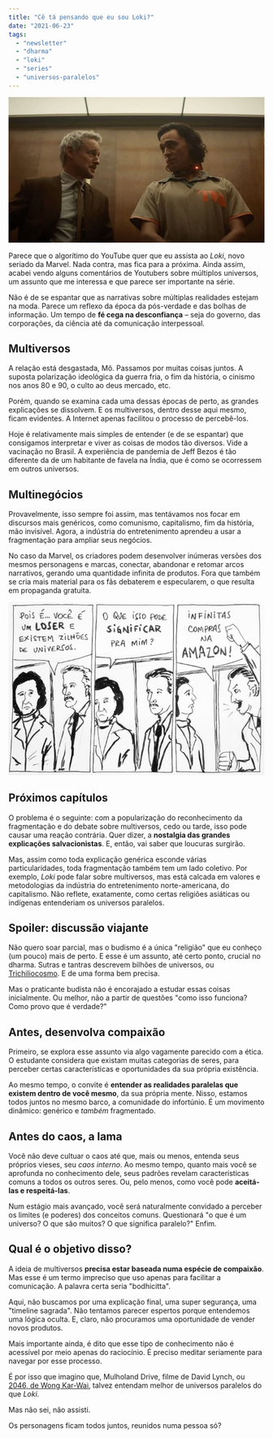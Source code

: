 ```yaml
---
title: "Cê tá pensando que eu sou Loki?"
date: "2021-06-23"
tags: 
  - "newsletter"
  - "dharma"
  - "loki"
  - "series"
  - "universos-paralelos"
---
```


![Mobius e Loki](images/agent-mobius-in-loki1.jpg)

Parece que o algorítimo do YouTube quer que eu assista ao _Loki_, novo seriado da Marvel. Nada contra, mas fica para a próxima. Ainda assim, acabei vendo alguns comentários de Youtubers sobre múltiplos universos, um assunto que me interessa e que parece ser importante na série.

Não é de se espantar que as narrativas sobre múltiplas realidades estejam na moda. Parece um reflexo da época da pós-verdade e das bolhas de informação. Um tempo de **fé cega na desconfiança** – seja do governo, das corporações, da ciência até da comunicação interpessoal.

## Multiversos

A relação está desgastada, Mô. Passamos por muitas coisas juntos. A suposta polarização ideológica da guerra fria, o fim da história, o cinismo nos anos 80 e 90, o culto ao deus mercado, etc.

Porém, quando se examina cada uma dessas épocas de perto, as grandes explicações se dissolvem. E os multiversos, dentro desse aqui mesmo, ficam evidentes. A Internet apenas facilitou o processo de percebê-los.

Hoje é relativamente mais simples de entender (e de se espantar) que consigamos interpretar e viver as coisas de modos tão diversos. Vide a vacinação no Brasil. A experiência de pandemia de Jeff Bezos é tão diferente da de um habitante de favela na Índia, que é como se ocorressem em outros universos.

## Multinegócios

Provavelmente, isso sempre foi assim, mas tentávamos nos focar em discursos mais genéricos, como comunismo, capitalismo, fim da história, mão invisível. Agora, a indústria do entretenimento aprendeu a usar a fragmentação para ampliar seus negócios.

No caso da Marvel, os criadores podem desenvolver inúmeras versões dos mesmos personagens e marcas, conectar, abandonar e retomar arcos narrativos, gerando uma quantidade infinita de produtos. Fora que também se cria mais material para os fãs debaterem e especularem, o que resulta em propaganda gratuita.

![](images/loki1.jpg)

## Próximos capítulos

O problema é o seguinte: com a popularização do reconhecimento da fragmentação e do debate sobre multiversos, cedo ou tarde, isso pode causar uma reação contrária. Quer dizer, a **nostalgia das grandes explicações salvacionistas**. E, então, vai saber que loucuras surgirão.

Mas, assim como toda explicação genérica esconde várias particularidades, toda fragmentação também tem um lado coletivo. Por exemplo, _Loki_ pode falar sobre multiversos, mas está calcada em valores e metodologias da indústria do entretenimento norte-americana, do capitalismo. Não reflete, exatamente, como certas religiões asiáticas ou indígenas entenderiam os universos paralelos.

## Spoiler: discussão viajante

Não quero soar parcial, mas o budismo é a única "religião" que eu conheço (um pouco) mais de perto. E esse é um assunto, até certo ponto, crucial no dharma. Sutras e tantras descrevem bilhões de universos, ou [Trichiliocosmo](https://www.rigpawiki.org/index.php?title=Trichiliocosm). E de uma forma bem precisa.

Mas o praticante budista não é encorajado a estudar essas coisas inicialmente. Ou melhor, não a partir de questões "como isso funciona? Como provo que é verdade?"

## Antes, desenvolva compaixão

Primeiro, se explora esse assunto via algo vagamente parecido com a ética. O estudante considera que existam muitas categorias de seres, para perceber certas características e oportunidades da sua própria existência.

Ao mesmo tempo, o convite é **entender as realidades paralelas que existem dentro de você mesmo**, da sua própria mente. Nisso, estamos todos juntos no mesmo barco, a comunidade do infortúnio. É um movimento dinâmico: genérico e _também_ fragmentado.

## Antes do caos, a lama

Você não deve cultuar o caos até que, mais ou menos, entenda seus próprios vieses, seu _caos interno_. Ao mesmo tempo, quanto mais você se aprofunda no conhecimento dele, seus padrões revelam características comuns a todos os outros seres. Ou, pelo menos, como você pode **aceitá-las e respeitá-las**.

Num estágio mais avançado, você será naturalmente convidado a perceber os limites (e poderes) dos conceitos comuns. Questionará "o que é um universo? O que são muitos? O que significa paralelo?" Enfim.

## Qual é o objetivo disso?

A ideia de multiversos **precisa estar baseada numa espécie de compaixão**. Mas esse é um termo impreciso que uso apenas para facilitar a comunicação. A palavra certa seria "bodhicitta".

Aqui, não buscamos por uma explicação final, uma super segurança, uma "timeline sagrada". Não tentamos parecer espertos porque entendemos uma lógica oculta. E, claro, não procuramos uma oportunidade de vender novos produtos.

Mais importante ainda, é dito que esse tipo de conhecimento não é acessível por meio apenas do raciocínio. É preciso meditar seriamente para navegar por esse processo.

É por isso que imagino que, Mulholand Drive, filme de David Lynch, ou [2046, de Wong Kar-Wai](https://en.wikipedia.org/wiki/2046_(film)), talvez entendam melhor de universos paralelos do que _Loki_.

Mas não sei, não assisti.

Os personagens ficam todos juntos, reunidos numa pessoa só?
